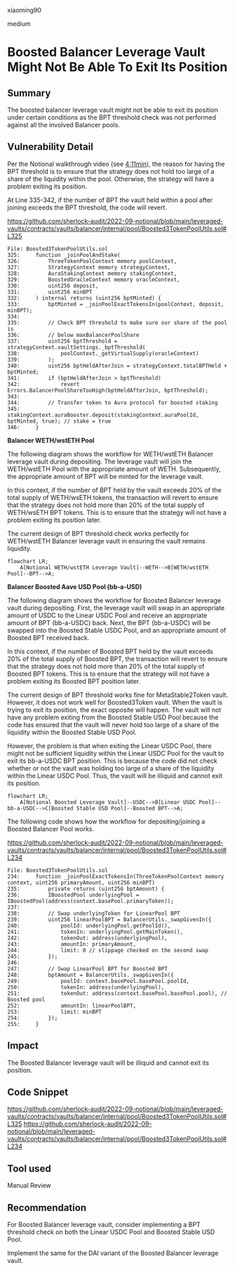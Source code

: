 xiaoming90

medium

# Boosted Balancer Leverage Vault Might Not Be Able To Exit Its Position

## Summary

The boosted balancer leverage vault might not be able to exit its position under certain conditions as the BPT threshold check was not performed against all the involved Balancer pools.

## Vulnerability Detail

Per the Notional walkthrough video (see [4:11min](https://youtu.be/YbtM6dzFRVs?t=251)), the reason for having the BPT threshold is to ensure that the strategy does not hold too large of a share of the liquidity within the pool. Otherwise, the strategy will have a problem exiting its position.

At Line 335-342, if the number of BPT the vault held within a pool after joining exceeds the BPT threshold, the code will revert.

https://github.com/sherlock-audit/2022-09-notional/blob/main/leveraged-vaults/contracts/vaults/balancer/internal/pool/Boosted3TokenPoolUtils.sol#L325

```solidity
File: Boosted3TokenPoolUtils.sol
325:     function _joinPoolAndStake(
326:         ThreeTokenPoolContext memory poolContext,
327:         StrategyContext memory strategyContext,
328:         AuraStakingContext memory stakingContext,
329:         BoostedOracleContext memory oracleContext,
330:         uint256 deposit,
331:         uint256 minBPT
332:     ) internal returns (uint256 bptMinted) {
333:         bptMinted = _joinPoolExactTokensIn(poolContext, deposit, minBPT);
334: 
335:         // Check BPT threshold to make sure our share of the pool is
336:         // below maxBalancerPoolShare
337:         uint256 bptThreshold = strategyContext.vaultSettings._bptThreshold(
338:             poolContext._getVirtualSupply(oracleContext)
339:         );
340:         uint256 bptHeldAfterJoin = strategyContext.totalBPTHeld + bptMinted;
341:         if (bptHeldAfterJoin > bptThreshold)
342:             revert Errors.BalancerPoolShareTooHigh(bptHeldAfterJoin, bptThreshold);
343: 
344:         // Transfer token to Aura protocol for boosted staking
345:         stakingContext.auraBooster.deposit(stakingContext.auraPoolId, bptMinted, true); // stake = true
346:     }
```

**Balancer WETH/wstETH Pool**

The following diagram shows the workflow for WETH/wstETH Balancer leverage vault during depositing. The leverage vault will join the WETH/wstETH Pool with the appropriate amount of WETH. Subsequently, the appropriate amount of BPT will be minted for the leverage vault. 

In this context, if the number of BPT held by the vault exceeds 20% of the total supply of WETH/wsETH tokens, the transaction will revert to ensure that the strategy does not hold more than 20% of the total supply of WETH/wsETH BPT tokens. This is to ensure that the strategy will not have a problem exiting its position later.

The current design of BPT threshold check works perfectly for WETH/wstETH Balancer leverage vault in ensuring the vault remains liquidity.

```mermaid
flowchart LR;
	A[Notional WETH/wstETH Leverage Vault]--WETH-->B[WETH/wstETH Pool]--BPT-->A;
```



**Balancer Boosted Aave USD Pool (bb-a-USD)**

The following diagram shows the workflow for Boosted Balancer leverage vault during depositing. First, the leverage vault will swap in an appropriate amount of USDC to the Linear USDC Pool and receive an appropriate amount of BPT (bb-a-USDC) back. Next, the BPT (bb-a-USDC) will be swapped into the Boosted Stable USDC Pool, and an appropriate amount of Boosted BPT received back.

In this context, if the number of Boosted BPT held by the vault exceeds 20% of the total supply of Boosted BPT, the transaction will revert to ensure that the strategy does not hold more than 20% of the total supply of Boosted BPT tokens. This is to ensure that the strategy will not have a problem exiting its Boosted BPT position later.

The current design of BPT threshold works fine for MetaStable2Token vault. However, it does not work well for Boosted3Token vault. When the vault is trying to exit its position, the exact opposite will happen. The vault will not have any problem exiting from the Boosted Stable USD Pool because the code has ensured that the vault will never hold too large of a share of the liquidity within the Boosted Stable USD Pool.

However, the problem is that when exiting the Linear USDC Pool, there might not be sufficient liquidity within the Linear USDC Pool for the vault to exit its bb-a-USDC BPT position. This is because the code did not check whether or not the vault was holding too large of a share of the liquidity within the Linear USDC Pool. Thus, the vault will be illiquid and cannot exit its position.

```mermaid
flowchart LR;
	A[Notional Boosted Leverage Vault]--USDC-->B[Linear USDC Pool]--bb-a-USDC-->C[Boosted Stable USD Pool]--Boosted BPT-->A;
```

The following code shows how the workflow for depositing/joining a Boosted Balancer Pool works.

https://github.com/sherlock-audit/2022-09-notional/blob/main/leveraged-vaults/contracts/vaults/balancer/internal/pool/Boosted3TokenPoolUtils.sol#L234

```solidity
File: Boosted3TokenPoolUtils.sol
234:     function _joinPoolExactTokensIn(ThreeTokenPoolContext memory context, uint256 primaryAmount, uint256 minBPT)
235:         private returns (uint256 bptAmount) {
236:         IBoostedPool underlyingPool = IBoostedPool(address(context.basePool.primaryToken));
237: 
238:         // Swap underlyingToken for LinearPool BPT
239:         uint256 linearPoolBPT = BalancerUtils._swapGivenIn({
240:             poolId: underlyingPool.getPoolId(),
241:             tokenIn: underlyingPool.getMainToken(),
242:             tokenOut: address(underlyingPool),
243:             amountIn: primaryAmount,
244:             limit: 0 // slippage checked on the second swap
245:         });
246: 
247:         // Swap LinearPool BPT for Boosted BPT
248:         bptAmount = BalancerUtils._swapGivenIn({
249:             poolId: context.basePool.basePool.poolId,
250:             tokenIn: address(underlyingPool),
251:             tokenOut: address(context.basePool.basePool.pool), // Boosted pool
252:             amountIn: linearPoolBPT,
253:             limit: minBPT
254:         });
255:     }
```

## Impact

The Boosted Balancer leverage vault will be illiquid and cannot exit its position.

## Code Snippet

https://github.com/sherlock-audit/2022-09-notional/blob/main/leveraged-vaults/contracts/vaults/balancer/internal/pool/Boosted3TokenPoolUtils.sol#L325
https://github.com/sherlock-audit/2022-09-notional/blob/main/leveraged-vaults/contracts/vaults/balancer/internal/pool/Boosted3TokenPoolUtils.sol#L234

## Tool used

Manual Review

## Recommendation

For Boosted Balancer leverage vault, consider implementing a BPT threshold check on both the Linear USDC Pool and Boosted Stable USD Pool.

Implement the same for the DAI variant of the Boosted Balancer leverage vault.